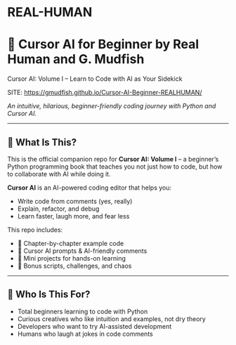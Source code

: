 # REAL-HUMAN

# 🤖  Cursor AI for Beginner by Real Human and G. Mudfish
Cursor AI: Volume I – Learn to Code with AI as Your Sidekick

SITE: https://gmudfish.github.io/Cursor-AI-Beginner-REALHUMAN/

*An intuitive, hilarious, beginner-friendly coding journey with Python and Cursor AI.*

---

## 📘 What Is This?

This is the official companion repo for **Cursor AI: Volume I** – a beginner’s Python programming book that teaches you not just how to code, but how to collaborate with AI while doing it.

**Cursor AI** is an AI-powered coding editor that helps you:
- Write code from comments (yes, really)
- Explain, refactor, and debug
- Learn faster, laugh more, and fear less

This repo includes:
- 📂 Chapter-by-chapter example code
- 📝 Cursor AI prompts & AI-friendly comments
- 🧪 Mini projects for hands-on learning
- 🎁 Bonus scripts, challenges, and chaos

---

## 🧠 Who Is This For?

- Total beginners learning to code with Python
- Curious creatives who like intuition and examples, not dry theory
- Developers who want to try AI-assisted development
- Humans who laugh at jokes in code comments
